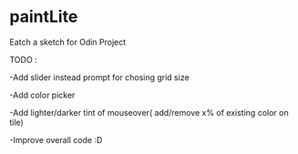 # paintLite
Eatch a sketch for Odin Project

TODO :

-Add slider instead prompt for chosing grid size

-Add color picker

-Add lighter/darker tint of mouseover( add/remove x% of existing color on tile)

-Improve overall code :D
